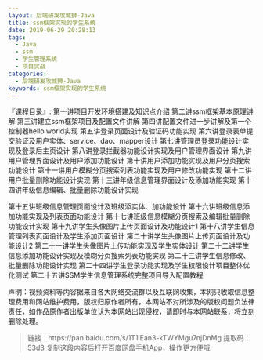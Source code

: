 ```yaml
---
layout: 后端研发攻城狮-Java
title: ssm框架实现的学生系统
date: 2019-06-29 20:28:13
tags:
  - Java
  - ssm
  - 学生管理系统
  - 项目实战
categories:
  - 后端研发攻城狮-Java
keywords: ssm框架实现的学生系统
---
```

『课程目录』:
第一讲项目开发环境搭建及知识点介绍
第二讲ssm框架基本原理讲解
第三讲建立ssm框架项目及配置文件讲解
第四讲配置文件进一步讲解及第一个控制器hello world实现
第五讲登录页面设计及验证码功能实现
第六讲登录表单提交验证及用户实体、service、dao、mapper设计
第七讲管理员登录功能设计实现及登录后主页设计
第八讲登录拦截器功能设计实现及用户管理界面设计
第九讲用户管理界面设计及用户添加功能设计
第十讲用户添加功能实现及用户分页搜索功能设计
第十一讲用户模糊分页搜索列表功能实现及用户修改功能实现
第十二讲用户批量删除功能设计实现
第十三讲年级信息管理界面设计及添加功能实现
第十四讲年级信息编辑、批量删除功能设计实现
<!-- more -->
第十五讲班级信息管理页面设计及班级添实体、加功能设计
第十六讲班级信息添加功能实现及列表页面功能设计
第十七讲班级信息模糊分页搜索及编辑批量删除功能设计实现
第十九讲学生头像图片上传页面设计及功能设计1
第十八讲学生信息管理列表页面设计及学生添加页面设计
第二十讲学生头像图片上传页面设计及功能设计2
第二十一讲学生头像图片上传功能实现及学生实体设计
第二十二讲学生信息添加功能设计实现及模糊分页搜索列表功能实现
第二十三讲学生信息修改、批量删除功能设计实现
第二十四讲学生登录功能实现及学生权限设计项目整体优化测试
第二十五讲SSM学生信息管理系统完整项目导入配置教程

<div class="post-copyright">
    <div class="post-copyright__author">
      <span class="post-copyright-meta">声明：视频资料等内容据来自各大网络交流群以及互联网收集，本网只收取信息整理费用和网站维护费用，版权归原作者所有，本网站不对所涉及的版权问题负法律责任，如作品原作者出版单位认为本网站出现侵权，请即时与本网站联系，将立刻删除处理。 </span>
    </div>
</div>

<blockquote class="blockquote-center">
链接：https://pan.baidu.com/s/1T1iEan3-kTWYMgu7njDnMg
提取码：53d3
复制这段内容后打开百度网盘手机App，操作更方便哦
</blockquote>
